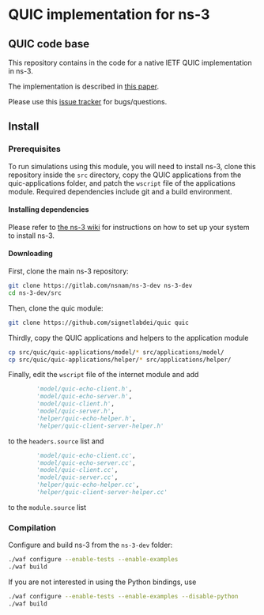 QUIC implementation for ns-3
================================

## QUIC code base
This repository contains in the code for a native IETF QUIC implementation in ns-3.

The implementation is described in [this paper](https://arxiv.org/abs/1902.06121).

Please use this [issue tracker](https://github.com/signetlabdei/quic-ns-3/issues) for bugs/questions.

## Install

### Prerequisites ###

To run simulations using this module, you will need to install ns-3, clone
this repository inside the `src` directory, copy the QUIC applications from the quic-applications folder, and patch the `wscript` file of the applications module. 
Required dependencies include git and a build environment.

#### Installing dependencies ####

Please refer to [the ns-3 wiki](https://www.nsnam.org/wiki/Installation) for instructions on how to set up your system to install ns-3.

#### Downloading #####

First, clone the main ns-3 repository:

```bash
git clone https://gitlab.com/nsnam/ns-3-dev ns-3-dev
cd ns-3-dev/src
```

Then, clone the quic module:

```bash
git clone https://github.com/signetlabdei/quic quic
```

Thirdly, copy the QUIC applications and helpers to the application module

```bash
cp src/quic/quic-applications/model/* src/applications/model/
cp src/quic/quic-applications/helper/* src/applications/helper/
```

Finally, edit the `wscript` file of the internet module and add

```python
        'model/quic-echo-client.h',
        'model/quic-echo-server.h',
        'model/quic-client.h',
        'model/quic-server.h',
        'helper/quic-echo-helper.h',
        'helper/quic-client-server-helper.h'
```
to the `headers.source` list and

```python
        'model/quic-echo-client.cc',
        'model/quic-echo-server.cc',
        'model/quic-client.cc',
        'model/quic-server.cc',
        'helper/quic-echo-helper.cc',
        'helper/quic-client-server-helper.cc'
```
to the `module.source` list
### Compilation ###

Configure and build ns-3 from the `ns-3-dev` folder:

```bash
./waf configure --enable-tests --enable-examples
./waf build
```

If you are not interested in using the Python bindings, use
```bash
./waf configure --enable-tests --enable-examples --disable-python
./waf build
```
